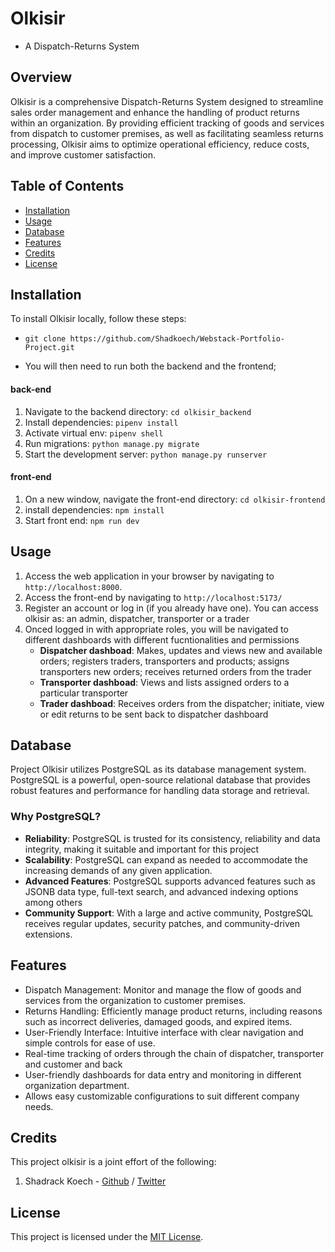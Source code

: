 # Olkisir
- A Dispatch-Returns System

## Overview
Olkisir is a comprehensive Dispatch-Returns System designed to streamline sales order management and enhance the handling of product returns within an organization. By providing efficient tracking of goods and services from dispatch to customer premises, as well as facilitating seamless returns processing, Olkisir aims to optimize operational efficiency, reduce costs, and improve customer satisfaction.


## Table of Contents
- [Installation](#installation)
- [Usage](#usage)
- [Database](#database)
- [Features](#features)
- [Credits](#credits)
- [License](#license)

## Installation
To install Olkisir locally, follow these steps:
* `git clone https://github.com/Shadkoech/Webstack-Portfolio-Project.git`
- You will then need to run both the backend and the frontend;

#### back-end
1. Navigate to the backend directory: `cd olkisir_backend`
2. Install dependencies: `pipenv install`
3. Activate virtual env: `pipenv shell`
4. Run migrations: `python manage.py migrate`
5. Start the development server: `python manage.py runserver`

#### front-end
1. On a new window, navigate the front-end directory: `cd olkisir-frontend`
2. install dependencies: `npm install`
3. Start front end: `npm run dev`

## Usage
1. Access the web application in your browser by navigating to `http://localhost:8000`. 
2. Access the front-end by navigating to `http://localhost:5173/`
3. Register an account or log in (if you already have one). You can access olkisir as: an admin, dispatcher, transporter or a trader 
4. Onced logged in with appropriate roles, you will be navigated to different dashboards with different fucntionalities and permissions
   - **Dispatcher dashboad**: Makes, updates and views new and available orders; registers traders, transporters and products; assigns transporters new orders; receives returned orders from the trader
   - **Transporter dashboad**: Views and lists assigned orders to a particular transporter
   - **Trader dashboad**: Receives orders from the dispatcher; initiate, view or edit returns to be sent back to dispatcher dashboard


## Database
Project Olkisir utilizes PostgreSQL as its database management system. PostgreSQL is a powerful, open-source relational database that provides robust features and performance for handling data storage and retrieval.

### Why PostgreSQL?
- **Reliability**: PostgreSQL is trusted for its consistency, reliability and data integrity, making it suitable and important for this project
- **Scalability**: PostgreSQL can expand as needed to accommodate the increasing demands of any given application. 
- **Advanced Features**: PostgreSQL supports advanced features such as JSONB data type, full-text search, and advanced indexing options among others
- **Community Support**: With a large and active community, PostgreSQL receives regular updates, security patches, and community-driven extensions.


## Features
- Dispatch Management: Monitor and manage the flow of goods and services from the organization to customer premises.
- Returns Handling: Efficiently manage product returns, including reasons such as incorrect deliveries, damaged goods, and expired items.
- User-Friendly Interface: Intuitive interface with clear navigation and simple controls for ease of use.
- Real-time tracking of orders through the chain of dispatcher, transporter and customer and back
- User-friendly dashboards for data entry and monitoring in different organization department.
- Allows easy customizable configurations to suit different company needs.


## Credits
This project olkisir is a joint effort of the following:
1. Shadrack Koech - [Github](https://github.com/Shadkoech) / [Twitter](https://twitter.com/Shad_Koech)


## License
This project is licensed under the [MIT License](LICENSE).
